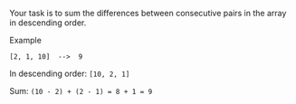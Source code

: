 Your task is to sum the differences between consecutive pairs in the array in descending order.

Example
```
[2, 1, 10]  -->  9
```
In descending order: `[10, 2, 1]`

Sum: `(10 - 2) + (2 - 1) = 8 + 1 = 9`